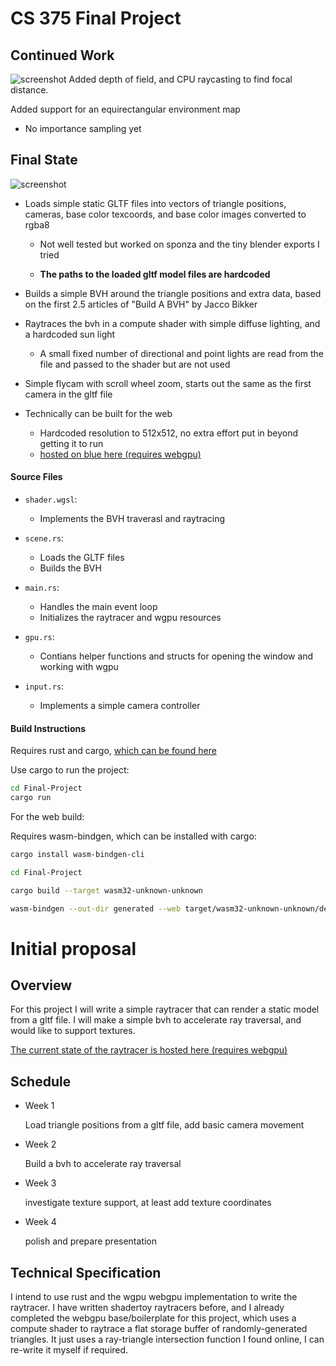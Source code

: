 # CS 375 Final Project


## Continued Work
![screenshot](/Final-Project/screenshots/sponza_dof_hdri.png?raw=true)
Added depth of field, and CPU raycasting to find focal distance. 

Added support for an equirectangular environment map
 - No importance sampling yet

## Final State
![screenshot](/Final-Project/screenshots/sponza.png?raw=true)
- Loads simple static GLTF files into vectors of triangle positions, cameras, base color texcoords, and base color images converted to rgba8
  - Not well tested but worked on sponza and the tiny blender exports I tried

  - **The paths to the loaded gltf model files are hardcoded**

- Builds a simple BVH around the triangle positions and extra data, based on the first 2.5 articles of "Build A BVH" by Jacco Bikker

- Raytraces the bvh in a compute shader with simple diffuse lighting, and a hardcoded sun light
  - A small fixed number of directional and point lights are read from the file and passed to the shader but are not used

- Simple flycam with scroll wheel zoom, starts out the same as the first camera in the gltf file

- Technically can be built for the web
  - Hardcoded resolution to 512x512, no extra effort put in beyond getting it to run
  - [hosted on blue here (requires webgpu)](https://blue.cs.sonoma.edu/~hblakey/CS-375/Final-Project/generated/index.html)


#### Source Files

- `shader.wgsl`:
  - Implements the BVH traverasl and raytracing

- `scene.rs`:
  - Loads the GLTF files
  - Builds the BVH

- `main.rs`:
  - Handles the main event loop
  - Initializes the raytracer and wgpu resources

- `gpu.rs`:
  - Contians helper functions and structs for opening the window and working with wgpu

- `input.rs`:
  - Implements a simple camera controller


#### Build Instructions
Requires rust and cargo, [which can be found here](https://www.rust-lang.org/tools/install)

Use cargo to run  the project:
```bash
cd Final-Project
cargo run
```

For the web build:

Requires wasm-bindgen, which can be installed with cargo:
```bash
cargo install wasm-bindgen-cli
```
```bash
cd Final-Project

cargo build --target wasm32-unknown-unknown 

wasm-bindgen --out-dir generated --web target/wasm32-unknown-unknown/debug/raytracer.wasm
```

# Initial proposal

## Overview

For this project I will write a simple raytracer that can render a static model from a gltf file. I will make a simple bvh to accelerate ray traversal, and would like to support textures.

[The current state of the raytracer is hosted here (requires webgpu)](https://blue.cs.sonoma.edu/~hblakey/CS-375/Final-Project/generated/index.html)

## Schedule

- Week 1
  
  Load triangle positions from a gltf file, add basic camera movement

- Week 2

  Build a bvh to accelerate ray traversal

- Week 3

  investigate texture support, at least add texture coordinates

- Week 4

  polish and prepare presentation

## Technical Specification

I intend to use rust and the wgpu webgpu implementation to write the raytracer. I have written shadertoy raytracers before, and I already completed the webgpu base/boilerplate for this project, which uses a compute shader to raytrace a flat storage buffer of randomly-generated triangles. It just uses a ray-triangle intersection function I found online, I can re-write it myself if required.

